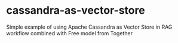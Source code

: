 # cassandra-as-vector-store
Simple example of using Apache Cassandra as Vector Store in RAG workflow combined with Free model from Together
